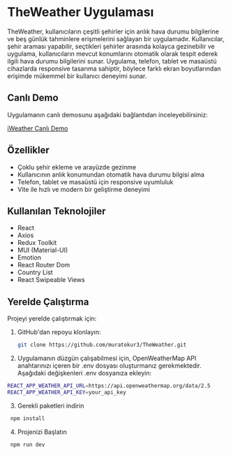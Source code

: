 # TheWeather Uygulaması

TheWeather, kullanıcıların çeşitli şehirler için anlık hava durumu bilgilerine ve beş günlük tahminlere erişmelerini sağlayan bir uygulamadır. Kullanıcılar, şehir araması yapabilir, seçtikleri şehirler arasında kolayca gezinebilir ve uygulama, kullanıcıların mevcut konumlarını otomatik olarak tespit ederek ilgili hava durumu bilgilerini sunar. Uygulama, telefon, tablet ve masaüstü cihazlarda responsive tasarıma sahiptir, böylece farklı ekran boyutlarından erişimde mükemmel bir kullanıcı deneyimi sunar.

## Canlı Demo

Uygulamanın canlı demosunu aşağıdaki bağlantıdan inceleyebilirsiniz:

[iWeather Canlı Demo](https://muratokur3.github.io/TheWeather/)

## Özellikler

- Çoklu şehir ekleme ve arayüzde gezinme
- Kullanıcının anlık konumundan otomatik hava durumu bilgisi alma
- Telefon, tablet ve masaüstü için responsive uyumluluk
- Vite ile hızlı ve modern bir geliştirme deneyimi

## Kullanılan Teknolojiler

- React
- Axios
- Redux Toolkit
- MUI (Material-UI)
- Emotion
- React Router Dom
- Country List
- React Swipeable Views

## Yerelde Çalıştırma

Projeyi yerelde çalıştırmak için:

1. GitHub'dan repoyu klonlayın:
   ```bash
   git clone https://github.com/muratokur3/TheWeather.git
   
2. Uygulamanın düzgün çalışabilmesi için, OpenWeatherMap API anahtarınızı içeren bir .env dosyası oluşturmanız gerekmektedir. Aşağıdaki değişkenleri .env dosyanıza ekleyin:
```bash
REACT_APP_WEATHER_API_URL=https://api.openweathermap.org/data/2.5
REACT_APP_WEATHER_API_KEY=your_api_key
```
3. Gerekli paketleri indirin
 ```bash
  npm install
  ```

4. Projenizi Başlatın
  ```bash
   npm run dev
   ```
